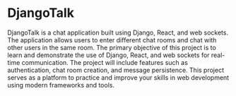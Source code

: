 # DjangoTalk
 DjangoTalk is a chat application built using Django, React, and web sockets. The application allows users to enter different chat rooms and chat with other users in the same room. The primary objective of this project is to learn and demonstrate the use of Django, React, and web sockets for real-time communication. The project will include features such as authentication, chat room creation, and message persistence. This project serves as a platform to practice and improve your skills in web development using modern frameworks and tools.
